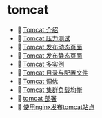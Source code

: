 # tomcat

* 📄 [Tomcat 介绍](siyuan://blocks/20231110105237-qa0bhz9)
* 📄 [Tomcat 压力测试](siyuan://blocks/20231110105237-xegxqhz)
* 📄 [Tomcat 发布动态页面](siyuan://blocks/20231110105237-n4jaeef)
* 📄 [Tomcat 发布静态页面](siyuan://blocks/20231110105237-v5chxkc)
* 📄 [Tomcat 多实例](siyuan://blocks/20231110105237-56ozoat)
* 📄 [Tomcat 目录与配置文件](siyuan://blocks/20231110105237-ulu3gr7)
* 📄 [Tomcat 调优](siyuan://blocks/20231110105237-eofwr3c)
* 📄 [Tomcat 集群负载均衡](siyuan://blocks/20231110105237-i0w629w)
* 📄 [tomcat 部署](siyuan://blocks/20231110105237-3uidtxq)
* 📄 [使用nginx发布tomcat站点](siyuan://blocks/20231110105237-m8skmei)

‍

